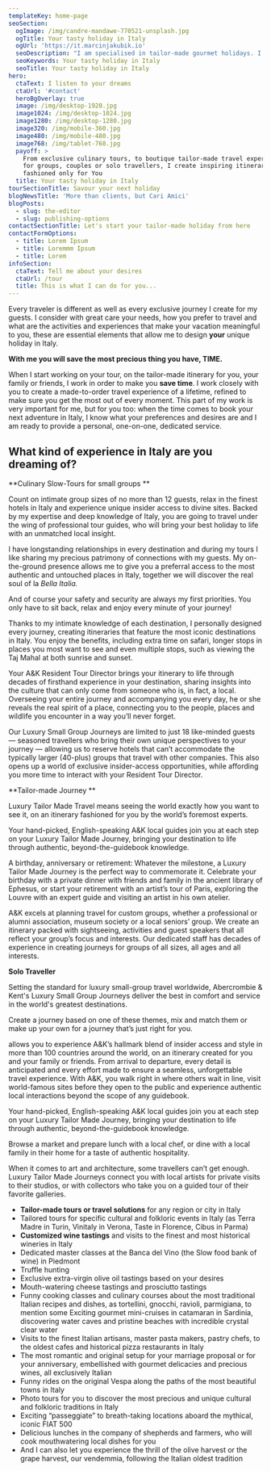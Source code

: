 ```yaml
---
templateKey: home-page
seoSection:
  ogImage: /img/candre-mandawe-770521-unsplash.jpg
  ogTitle: Your tasty holiday in Italy
  ogUrl: 'https://it.marcinjakubik.io'
  seoDescription: "I am specialised in tailor-made gourmet holidays. I love creating travel\t solutions that perfectly suit my guest needs, who have always appreciated my\t attention to detail and creativity in organising unforgettable experiences.\t\n"
  seoKeywords: Your tasty holiday in Italy
  seoTitle: Your tasty holiday in Italy
hero:
  ctaText: I listen to your dreams
  ctaUrl: '#contact'
  heroBgOverlay: true
  image: /img/desktop-1920.jpg
  image1024: /img/desktop-1024.jpg
  image1280: /img/desktop-1280.jpg
  image320: /img/mobile-360.jpg
  image480: /img/mobile-480.jpg
  image768: /img/tablet-768.jpg
  payoff: >
    From exclusive culinary tours, to boutique tailor-made travel experiences
    for groups, couples or solo travellers, I create inspiring itineraries
    fashioned only for You
  title: Your tasty holiday in Italy
tourSectionTitle: Savour your next holiday
blogNewsTitle: 'More than clients, but Cari Amici'
blogPosts:
  - slug: the-editor
  - slug: publishing-options
contactSectionTitle: Let's start your tailor-made holiday from here
contactFormOptions:
  - title: Lorem Ipsum
  - title: Loremmm Ipsum
  - title: Lorem
infoSection:
  ctaText: Tell me about your desires
  ctaUrl: /tour
  title: This is what I can do for you...
---
```

Every traveler is different as well as every exclusive journey I create for my guests. I consider with great care your needs, how you prefer to travel and what are the activities and experiences that make your vacation meaningful to you, these are essential elements that allow me to design **your** unique holiday in Italy.

**With me you will save the most precious thing you have, TIME.**

When I start working on your tour, on the tailor-made itinerary for you, your family or friends, I work in order to make you **save time**. I work closely with you to create a made-to-order travel experience of a lifetime, refined to make sure you get the most out of every moment. This part of my work is very important for me, but for you too: when the time comes to book your next adventure in Italy, I know what your preferences and desires are and I am ready to provide a personal, one-on-one, dedicated service. 

## What kind of experience in Italy are you dreaming of?

**Culinary Slow-Tours for small groups  **           

Count on intimate group sizes of no more than 12 guests, relax in the finest hotels in Italy and experience unique insider access to divine sites. Backed by my expertise and deep knowledge of Italy, you are going to travel under the wing of professional tour guides, who will bring your best holiday to life with an unmatched local insight.

I have longstanding relationships in every destination and during my tours I like sharing my precious patrimony of connections with my guests. My on-the-ground presence allows me to give you a preferral access to the most authentic and untouched places in Italy, together we will discover the real soul of la _Bella Italia._

And of course your safety and security are always my first priorities. You only have to sit back, relax and enjoy every minute of your journey!

Thanks to my intimate knowledge of each destination, I personally designed every journey, creating itineraries that feature the most iconic destinations in Italy. You enjoy the benefits, including extra time on safari, longer stops in places you most want to see and even multiple stops, such as viewing the Taj Mahal at both sunrise and sunset.

Your A&K Resident Tour Director brings your itinerary to life through decades of firsthand experience in your destination, sharing insights into the culture that can only come from someone who is, in fact, a local. Overseeing your entire journey and accompanying you every day, he or she reveals the real spirit of a place, connecting you to the people, places and wildlife you encounter in a way you’ll never forget.

Our Luxury Small Group Journeys are limited to just 18 like-minded guests — seasoned travellers who bring their own unique perspectives to your journey — allowing us to reserve hotels that can’t accommodate the typically larger (40-plus) groups that travel with other companies. This also opens up a world of exclusive insider-access opportunities, while affording you more time to interact with your Resident Tour Director.

**Tailor-made Journey     **    

Luxury Tailor Made Travel means seeing the world exactly how you want to see it, on an itinerary fashioned for you by the world’s foremost experts.

Your hand-picked, English-speaking A&K local guides join you at each step on your Luxury Tailor Made Journey, bringing your destination to life through authentic, beyond-the-guidebook knowledge.

A birthday, anniversary or retirement: Whatever the milestone, a Luxury Tailor Made Journey is the perfect way to commemorate it. Celebrate your birthday with a private dinner with friends and family in the ancient library of Ephesus, or start your retirement with an artist’s tour of Paris, exploring the Louvre with an expert guide and visiting an artist in his own atelier.

A&K excels at planning travel for custom groups, whether a professional or alumni association, museum society or a local seniors’ group. We create an itinerary packed with sightseeing, activities and guest speakers that all reflect your group’s focus and interests. Our dedicated staff has decades of experience in creating journeys for groups of all sizes, all ages and all interests.

**Solo Traveller**

Setting the standard for luxury small-group travel worldwide, Abercrombie & Kent's Luxury Small Group Journeys deliver the best in comfort and service in the world's greatest destinations.

Create a journey based on one of these themes, mix and match them or make up your own for a journey that’s just right for you.

allows you to experience A&K’s hallmark blend of insider access and style in more than 100 countries around the world, on an itinerary created for you and your family or friends. From arrival to departure, every detail is anticipated and every effort made to ensure a seamless, unforgettable travel experience. With A&K, you walk right in where others wait in line, visit world-famous sites before they open to the public and experience authentic local interactions beyond the scope of any guidebook.

Your hand-picked, English-speaking A&K local guides join you at each step on your Luxury Tailor Made Journey, bringing your destination to life through authentic, beyond-the-guidebook knowledge.

Browse a market and prepare lunch with a local chef, or dine with a local family in their home for a taste of authentic hospitality.

When it comes to art and architecture, some travellers can’t get enough. Luxury Tailor Made Journeys connect you with local artists for private visits to their studios, or with collectors who take you on a guided tour of their favorite galleries.

* **Tailor-made tours or travel solutions** for any region or city in Italy	
* Tailored tours for specific cultural and folkloric events in Italy (as Terra Madre in Turin, Vinitaly in Verona, Taste in Florence, Cibus in Parma)	
* **Customized wine tastings** and visits to the finest and most historical wineries in Italy	
* Dedicated master classes at the Banca del Vino (the Slow food bank of wine) in Piedmont	
* Truffle hunting	
* Exclusive extra-virgin olive oil tastings based on your desires	
* Mouth-watering cheese tastings and prosciutto tastings	
* Funny cooking classes and culinary courses about the most traditional Italian recipes and dishes, as tortellini, gnocchi, ravioli, parmigiana, to mention some Exciting gourmet mini-cruises in catamaran in Sardinia, discovering water caves and pristine beaches with incredible crystal clear water	
* Visits to the finest Italian artisans, master pasta makers, pastry chefs, to the oldest cafes and historical pizza restaurants in Italy	
* The most romantic and original setup for your marriage proposal or for your anniversary, embellished with gourmet delicacies and precious wines, all exclusively Italian	
* Funny rides on the original Vespa along the paths of the most beautiful towns in Italy	
* Photo tours for you to discover the most precious and unique cultural and folkloric traditions in Italy	
* Exciting “passeggiate” to breath-taking locations aboard the mythical, iconic FIAT 500	
* Delicious lunches in the company of shepherds and farmers, who will cook mouthwatering local dishes for you	
* And I can also let you experience the thrill of the olive harvest or the grape harvest, our vendemmia, following the Italian oldest tradition
